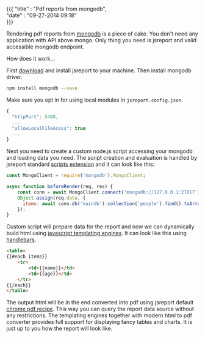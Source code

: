 {{{
    "title"    : "Pdf reports from mongodb",    
    "date"     : "09-27-2014 09:18"    
}}}

Rendering pdf reports from [mongodb](http://www.mongodb.org/) is a piece of cake. You don't need any application with API above mongo. Only thing you need is jsreport and valid accessible mongodb endpoint.

How does it work...

First [download](https://jsreport.net/on-prem) and install jsreport to your machine. 
Then install mongodb driver.

```sh
npm install mongodb --save
```

Make sure you opt in for using local modules in `jsreport.config.json`.

```js
{
  "httpPort": 5488,
  ...
  "allowLocalFileAcess": true
  ...
}
```

Next you need to create a custom node.js script accessing your mongodb and loading data you need. The script creation and evaluation is handled by jsreport standard [scripts extension](https://jsreport.net/learn/scripts) and it can look like this:

```js
const MongoClient = require('mongodb').MongoClient;

async function beforeRender(req, res) {
	const conn = await MongoClient.connect('mongodb://127.0.0.1:27017');
	Object.assign(req.data, { 
	  items: await conn.db('maindb').collection('people').find().toArray()
	});
}
```

Custom script will prepare data for the report and now we can dynamically build html using  [javascript templating engines](https://jsreport.net/learn/templating-engines).  It can look like this using [handlebars](https://jsreport.net/learn/handlebars).

```html
<table> 
{{#each items}}
    <tr>
        <td>{{name}}</td>
        <td>{{age}}</td>
    </tr>
{{/each}}
</table>
```

The output html will be in the end converted into pdf using jsreport default [chrome pdf recipe](https://jsreport.net/learn/chrome-pdf). This way you can query the report data source without any restrictions. The templating engines together with modern html to pdf converter provides full support for displaying fancy tables and charts. It is just up to you how the report will look like.




